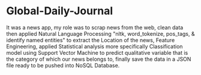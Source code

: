 # Global-Daily-Journal
It was a news app, my role was to scrap news from the web, clean data then applied Natural Language Processing "nltk, word_tokenize, pos_tags, & identify named entities" to extract the Location of the news, Feature Engineering, applied Statistical analysis more specifically Classification model using Support Vector Machine to predict qualitative variable that is the category of which our news belongs to, finally save the data in a JSON file ready to be pushed into NoSQL Database.

